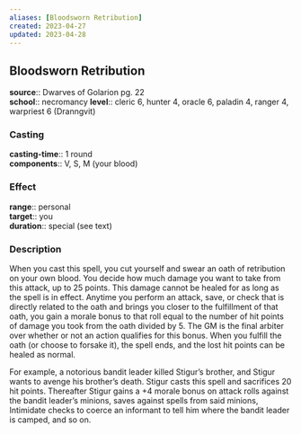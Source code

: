```yaml
---
aliases: [Bloodsworn Retribution]
created: 2023-04-27
updated: 2023-04-28
---
```


## Bloodsworn Retribution

**source**:: Dwarves of Golarion pg. 22  
**school**:: necromancy
**level**:: cleric 6, hunter 4, oracle 6, paladin 4, ranger 4, warpriest 6 (Dranngvit)

### Casting

**casting-time**:: 1 round  
**components**:: V, S, M (your blood)

### Effect

**range**:: personal  
**target**:: you  
**duration**:: special (see text)

### Description

When you cast this spell, you cut yourself and swear an oath of retribution on your own blood. You decide how much damage you want to take from this attack, up to 25 points. This damage cannot be healed for as long as the spell is in effect. Anytime you perform an attack, save, or check that is directly related to the oath and brings you closer to the fulfillment of that oath, you gain a morale bonus to that roll equal to the number of hit points of damage you took from the oath divided by 5. The GM is the final arbiter over whether or not an action qualifies for this bonus. When you fulfill the oath (or choose to forsake it), the spell ends, and the lost hit points can be healed as normal.  
  
For example, a notorious bandit leader killed Stigur’s brother, and Stigur wants to avenge his brother’s death. Stigur casts this spell and sacrifices 20 hit points. Thereafter Stigur gains a +4 morale bonus on attack rolls against the bandit leader’s minions, saves against spells from said minions, Intimidate checks to coerce an informant to tell him where the bandit leader is camped, and so on.
